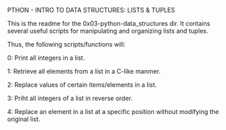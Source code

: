 PTHON - INTRO TO DATA STRUCTURES: LISTS & TUPLES

This is the readme for the 0x03-python-data_structures dir. It contains several
useful scripts for manipulating and organizing lists and tuples.


Thus, the following scripts/functions  will:

0: Print all integers in a list.

1: Retrieve all elements from a list in a C-like manmer.

2: Replace values of certain items/elements in a list.

3: Priht all integers of a list in reverse order.

4: Replace an element in a list at a specific position without
modifying the original list.